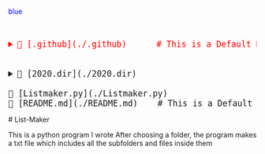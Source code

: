 <span style='color:blue'>blue</span>

<big><pre>
<details style="color:red"><summary>📂 [.github](./.github)      # This is a Default Markdownoooo
</summary><blockquote><details style="padding-left: 16px"><summary>📂 [workflows](./.github/workflows) 
</summary><blockquote>📄 [pythonpackage.yml](./.github/workflows/pythonpackage.yml) # new </blockquote></blockquote></details></details>

<details><summary>📂 [2020.dir](./2020.dir) 
</summary><blockquote>📄 [abc.txt](./2020.dir/abc.txt) </details>
📄 [Listmaker.py](./Listmaker.py)
📄 [README.md](./README.md)    # This is a Default Comment!
</pre></big>
# List-Maker

This is a python program I wrote
After choosing a folder, the program makes a txt file which includes all the subfolders and files inside them

